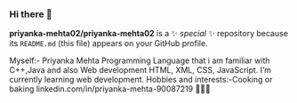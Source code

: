### Hi there 👋

**priyanka-mehta02/priyanka-mehta02** is a ✨ _special_ ✨ repository because its `README.md` (this file) appears on your GitHub profile.

Myself:- Priyanka Mehta
Programming Language that i am familiar with C++,Java and also Web development HTML, XML, CSS, JavaScript.
 I’m currently learning  web development. 
Hobbies and interests:-Cooking or baking
linkedin.com/in/priyanka-mehta-90087219
:wave::woman_teacher:


